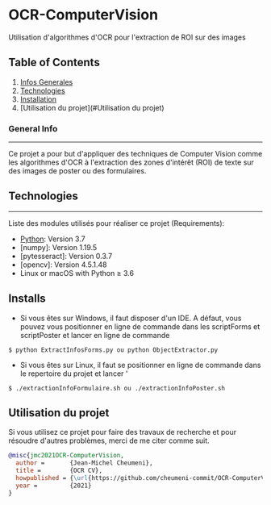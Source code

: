 # OCR-ComputerVision
Utilisation d'algorithmes d'OCR pour l'extraction de ROI sur des images

## Table of Contents
1. [Infos Generales](#general-info)
2. [Technologies](#technologies)
3. [Installation](#installation)
4. [Utilisation du projet](#Utilisation du projet)

### General Info
***
Ce projet a pour but d'appliquer des techniques de Computer Vision comme les algorithmes d'OCR à l'extraction des zones d'intérêt (ROI) de texte sur des images de poster ou des formulaires.

## Technologies
***
Liste des modules utilisés pour réaliser ce projet (Requirements):
* [Python](https://www.python.org/downloads/release/python-370/): Version 3.7 
* [numpy]: Version 1.19.5
* [pytesseract]: Version 0.3.7
* [opencv]: Version 4.5.1.48
* Linux or macOS with Python ≥ 3.6
## Installs
* Si vous êtes sur Windows, il faut disposer d'un IDE. A défaut, vous pouvez vous positionner en ligne de commande dans les scriptForms et scriptPoster et lancer en ligne de commande
```
$ python ExtractInfosForms.py ou python ObjectExtractor.py

```
* Si vous êtes sur Linux, il faut se positionner en ligne de commande dans le repertoire du projet et lancer '
```
$ ./extractionInfoFormulaire.sh ou ./extractionInfoPoster.sh

```
## Utilisation du projet
Si vous utilisez ce projet pour faire des travaux de recherche et pour résoudre d'autres problèmes, merci de me citer comme suit.

```BibTeX
@misc{jmc2021OCR-ComputerVision,
  author =       {Jean-Michel Cheumeni},
  title =        {OCR CV},
  howpublished = {\url{https://github.com/cheumeni-commit/OCR-ComputerVision/edit/master}},
  year =         {2021}
}
```
